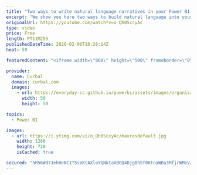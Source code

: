 ```yaml
---
title: "Two ways to write natural language narratives in your Power BI reports"
excerpt: "We show you here two ways to build natural language into your Power BI reports: 1. Using Narrative science custom visual: https://powerbi.narrativescience.com/welcome  2. Create the natural language using measures  If you want to use Narrative Science service for Google Analytics, here is the link: https://www.narrativescience.com/quill-engage"
originalUrl: https://youtube.com/watch?v=o_Qh0SccyAc
type: video
price: Free
length: PT11M25S
publishedDateTime: 2020-02-06T10:28:14Z
heat: 50

featuredContent: "<iframe width=\"800\" height=\"500\" frameborder=\"0\" src=\"https://www.youtube.com/embed/o_Qh0SccyAc\" allow=\"accelerometer; autoplay; encrypted-media; gyroscope; picture-in-picture\" allowfullscreen></iframe>"

provider:
  name: Curbal
  domain: curbal.com
  images:
    - url: https://everyday-cc.github.io/powerbi/assets/images/organizations/curbal.com-50x50.jpg
      width: 50
      height: 50

topics:
  - Power BI

images:
  - url: https://i.ytimg.com/vi/o_Qh0SccyAc/maxresdefault.jpg
    width: 1280
    height: 720
    isCached: true

secured: "hH56Wd7JehHeNC1T5sVKtAXloYQNktaXBGQ4Djg0hST06tnaWBa3MfjrWMeVJFwYHNN5yO2y2V5PaTH0P+nM+A53TUGVLglhTQz2pRBmlKJanqzcMVwVWJ8hmzYN4IEHxGgXy81683luMsmKCYMYFONAoke8X6Jzyq3s7L4+1IXzNxNxjCaNUcGtw89H/PqZv/t1SDYPEaIyYTisLUO/Tfmdz+zhc8BiIgpSfRl+c2jnmtkBDFUxypEofvNNslTYe46Ga1NO1tcn+dvAMZTrNbQ+PYYPKCClT1jazIh6j+I50DoQnks8NN2eDSR5Uof87o/ena3GKq8Fp/Lni0Hp3kRJMQrZbR0TzhDDtnvSiu+XatRVInYlxcI5og8+zzkE5mE2L2WarXFgFcEZR1JRMiKymvPDwr/nMxXFkIzXa3Y=;iA/3ydQeMb4tptsjigszcw=="
---
```


